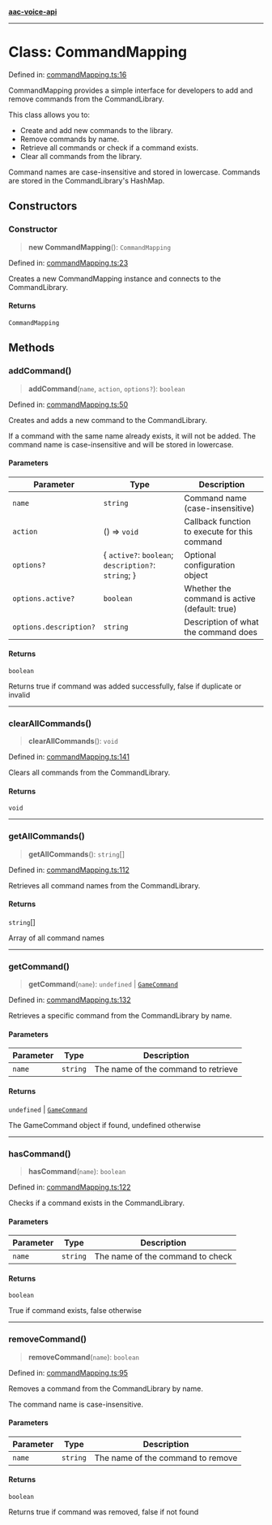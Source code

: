 [**aac-voice-api**](../../api-specification.md)

***

# Class: CommandMapping

Defined in: [commandMapping.ts:16](https://github.com/Capstone-Projects-2025-Fall/project-001-aac-api/blob/681b1bef6f4d46f8f7614169d87f151ce783205a/src/commandMapping.ts#L16)

CommandMapping provides a simple interface for developers to add and remove
commands from the CommandLibrary.

This class allows you to:
- Create and add new commands to the library.
- Remove commands by name.
- Retrieve all commands or check if a command exists.
- Clear all commands from the library.

Command names are case-insensitive and stored in lowercase.
Commands are stored in the CommandLibrary's HashMap.

## Constructors

### Constructor

> **new CommandMapping**(): `CommandMapping`

Defined in: [commandMapping.ts:23](https://github.com/Capstone-Projects-2025-Fall/project-001-aac-api/blob/681b1bef6f4d46f8f7614169d87f151ce783205a/src/commandMapping.ts#L23)

Creates a new CommandMapping instance and connects to the CommandLibrary.

#### Returns

`CommandMapping`

## Methods

### addCommand()

> **addCommand**(`name`, `action`, `options?`): `boolean`

Defined in: [commandMapping.ts:50](https://github.com/Capstone-Projects-2025-Fall/project-001-aac-api/blob/681b1bef6f4d46f8f7614169d87f151ce783205a/src/commandMapping.ts#L50)

Creates and adds a new command to the CommandLibrary.

If a command with the same name already exists, it will not be added.
The command name is case-insensitive and will be stored in lowercase.

#### Parameters

| Parameter | Type | Description |
| ------ | ------ | ------ |
| `name` | `string` | Command name (case-insensitive) |
| `action` | () => `void` | Callback function to execute for this command |
| `options?` | \{ `active?`: `boolean`; `description?`: `string`; \} | Optional configuration object |
| `options.active?` | `boolean` | Whether the command is active (default: true) |
| `options.description?` | `string` | Description of what the command does |

#### Returns

`boolean`

Returns true if command was added successfully, false if duplicate or invalid

***

### clearAllCommands()

> **clearAllCommands**(): `void`

Defined in: [commandMapping.ts:141](https://github.com/Capstone-Projects-2025-Fall/project-001-aac-api/blob/681b1bef6f4d46f8f7614169d87f151ce783205a/src/commandMapping.ts#L141)

Clears all commands from the CommandLibrary.

#### Returns

`void`

***

### getAllCommands()

> **getAllCommands**(): `string`[]

Defined in: [commandMapping.ts:112](https://github.com/Capstone-Projects-2025-Fall/project-001-aac-api/blob/681b1bef6f4d46f8f7614169d87f151ce783205a/src/commandMapping.ts#L112)

Retrieves all command names from the CommandLibrary.

#### Returns

`string`[]

Array of all command names

***

### getCommand()

> **getCommand**(`name`): `undefined` \| [`GameCommand`](../../commandLibrary/interfaces/GameCommand.md)

Defined in: [commandMapping.ts:132](https://github.com/Capstone-Projects-2025-Fall/project-001-aac-api/blob/681b1bef6f4d46f8f7614169d87f151ce783205a/src/commandMapping.ts#L132)

Retrieves a specific command from the CommandLibrary by name.

#### Parameters

| Parameter | Type | Description |
| ------ | ------ | ------ |
| `name` | `string` | The name of the command to retrieve |

#### Returns

`undefined` \| [`GameCommand`](../../commandLibrary/interfaces/GameCommand.md)

The GameCommand object if found, undefined otherwise

***

### hasCommand()

> **hasCommand**(`name`): `boolean`

Defined in: [commandMapping.ts:122](https://github.com/Capstone-Projects-2025-Fall/project-001-aac-api/blob/681b1bef6f4d46f8f7614169d87f151ce783205a/src/commandMapping.ts#L122)

Checks if a command exists in the CommandLibrary.

#### Parameters

| Parameter | Type | Description |
| ------ | ------ | ------ |
| `name` | `string` | The name of the command to check |

#### Returns

`boolean`

True if command exists, false otherwise

***

### removeCommand()

> **removeCommand**(`name`): `boolean`

Defined in: [commandMapping.ts:95](https://github.com/Capstone-Projects-2025-Fall/project-001-aac-api/blob/681b1bef6f4d46f8f7614169d87f151ce783205a/src/commandMapping.ts#L95)

Removes a command from the CommandLibrary by name.

The command name is case-insensitive.

#### Parameters

| Parameter | Type | Description |
| ------ | ------ | ------ |
| `name` | `string` | The name of the command to remove |

#### Returns

`boolean`

Returns true if command was removed, false if not found
